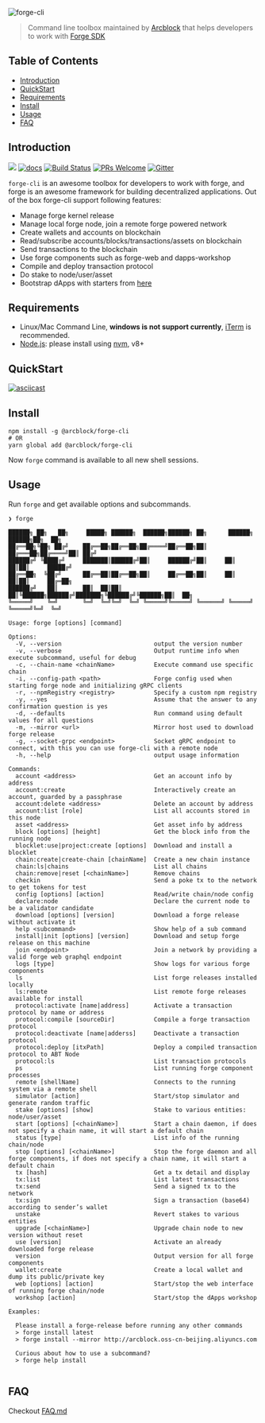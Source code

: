 ![forge-cli](https://www.arcblock.io/.netlify/functions/badge/?text=Forge%20CLI)

> Command line toolbox maintained by [Arcblock](https://www.arcblock.io) that helps developers to work with [Forge SDK](https://docs.arcblock.io/forge/latest/)

## Table of Contents

- [Introduction](#introduction)
- [QuickStart](#quickstart)
- [Requirements](#requirements)
- [Install](#install)
- [Usage](#usage)
- [FAQ](#faq)

## Introduction

[![](https://img.shields.io/npm/v/@arcblock/forge-cli.svg?label=forge-cli&style=flat-square)](https://www.npmjs.com/package/@arcblock/forge-cli)
[![docs](https://img.shields.io/badge/powered%20by-arcblock-green.svg?style=flat-square)](https://docs.arcblock.io/forge/latest/tools/forge_cli.html)
[![Build Status](https://img.shields.io/travis/com/arcblock/forge-cli?style=flat-square)](https://travis-ci.com/arcblock/forge-cli)
[![PRs Welcome](https://img.shields.io/badge/PRs-welcome-brightgreen.svg?style=flat-square)](http://makeapullrequest.com)
[![Gitter](https://img.shields.io/gitter/room/ArcBlock/community?style=flat-square&color=%234cb696)](https://gitter.im/ArcBlock/community?utm_source=badge&utm_medium=badge&utm_campaign=pr-badge)

`forge-cli` is an awesome toolbox for developers to work with forge, and forge is an awesome framework for building decentralized applications. Out of the box forge-cli support following features:

- Manage forge kernel release
- Manage local forge node, join a remote forge powered network
- Create wallets and accounts on blockchain
- Read/subscribe accounts/blocks/transactions/assets on blockchain
- Send transactions to the blockchain
- Use forge components such as forge-web and dapps-workshop
- Compile and deploy transaction protocol
- Do stake to node/user/asset
- Bootstrap dApps with starters from [here](https://github.com/ArcBlock/forge-dapp-starters)

## Requirements

- Linux/Mac Command Line, **windows is not support currently**, [iTerm](http://www.iterm2.com/) is recommended.
- [Node.js](https://nodejs.org/): please install using [nvm](https://github.com/creationix/nvm), v8+

## QuickStart

[![asciicast](https://asciinema.org/a/253439.svg)](https://asciinema.org/a/253439)

## Install

```shell
npm install -g @arcblock/forge-cli
# OR
yarn global add @arcblock/forge-cli
```

Now `forge` command is available to all new shell sessions.

## Usage

Run `forge` and get available options and subcommands.

```terminal
❯ forge

██████╗ ██╗   ██╗     █████╗ ██████╗  ██████╗██████╗ ██╗      ██████╗  ██████╗██╗  ██╗
██╔══██╗╚██╗ ██╔╝    ██╔══██╗██╔══██╗██╔════╝██╔══██╗██║     ██╔═══██╗██╔════╝██║ ██╔╝
██████╔╝ ╚████╔╝     ███████║██████╔╝██║     ██████╔╝██║     ██║   ██║██║     █████╔╝ 
██╔══██╗  ╚██╔╝      ██╔══██║██╔══██╗██║     ██╔══██╗██║     ██║   ██║██║     ██╔═██╗ 
██████╔╝   ██║       ██║  ██║██║  ██║╚██████╗██████╔╝███████╗╚██████╔╝╚██████╗██║  ██╗
╚═════╝    ╚═╝       ╚═╝  ╚═╝╚═╝  ╚═╝ ╚═════╝╚═════╝ ╚══════╝ ╚═════╝  ╚═════╝╚═╝  ╚═╝
                                                                                      
Usage: forge [options] [command]

Options:
  -V, --version                          output the version number
  -v, --verbose                          Output runtime info when execute subcommand, useful for debug
  -c, --chain-name <chainName>           Execute command use specific chain
  -i, --config-path <path>               Forge config used when starting forge node and initializing gRPC clients
  -r, --npmRegistry <registry>           Specify a custom npm registry
  -y, --yes                              Assume that the answer to any confirmation question is yes
  -d, --defaults                         Run command using default values for all questions
  -m, --mirror <url>                     Mirror host used to download forge release
  -g, --socket-grpc <endpoint>           Socket gRPC endpoint to connect, with this you can use forge-cli with a remote node
  -h, --help                             output usage information

Commands:
  account <address>                      Get an account info by address
  account:create                         Interactively create an account, guarded by a passphrase
  account:delete <address>               Delete an account by address
  account:list [role]                    List all accounts stored in this node
  asset <address>                        Get asset info by address
  block [options] [height]               Get the block info from the running node
  blocklet:use|project:create [options]  Download and install a blocklet
  chain:create|create-chain [chainName]  Create a new chain instance
  chain:ls|chains                        List all chains
  chain:remove|reset [<chainName>]       Remove chains
  checkin                                Send a poke tx to the network to get tokens for test
  config [options] [action]              Read/write chain/node config
  declare:node                           Declare the current node to be a validator candidate
  download [options] [version]           Download a forge release without activate it
  help <subcommand>                      Show help of a sub command
  install|init [options] [version]       Download and setup forge release on this machine
  join <endpoint>                        Join a network by providing a valid forge web graphql endpoint
  logs [type]                            Show logs for various forge components
  ls                                     List forge releases installed locally
  ls:remote                              List remote forge releases available for install
  protocol:activate [name|address]       Activate a transaction protocol by name or address
  protocol:compile [sourceDir]           Compile a forge transaction protocol
  protocol:deactivate [name|adderss]     Deactivate a transaction protocol
  protocol:deploy [itxPath]              Deploy a compiled transaction protocol to ABT Node
  protocol:ls                            List transaction protocols
  ps                                     List running forge component processes
  remote [shellName]                     Connects to the running system via a remote shell
  simulator [action]                     Start/stop simulator and generate random traffic
  stake [options] [show]                 Stake to various entities: node/user/asset
  start [options] [<chainName>]          Start a chain daemon, if does not specify a chain name, it will start a default chain
  status [type]                          List info of the running chain/node
  stop [options] [<chainName>]           Stop the forge daemon and all forge components, if does not specify a chain name, it will start a default chain
  tx [hash]                              Get a tx detail and display
  tx:list                                List latest transactions
  tx:send                                Send a signed tx to the network
  tx:sign                                Sign a transaction (base64) according to sender’s wallet
  unstake                                Revert stakes to various entities
  upgrade [<chainName>]                  Upgrade chain node to new version without reset
  use [version]                          Activate an already downloaded forge release
  version                                Output version for all forge components
  wallet:create                          Create a local wallet and dump its public/private key
  web [options] [action]                 Start/stop the web interface of running forge chain/node
  workshop [action]                      Start/stop the dApps workshop

Examples:

  Please install a forge-release before running any other commands
  > forge install latest
  > forge install --mirror http://arcblock.oss-cn-beijing.aliyuncs.com

  Curious about how to use a subcommand?
  > forge help install
  

```

## FAQ

Checkout [FAQ.md](./docs/FAQ.md)
